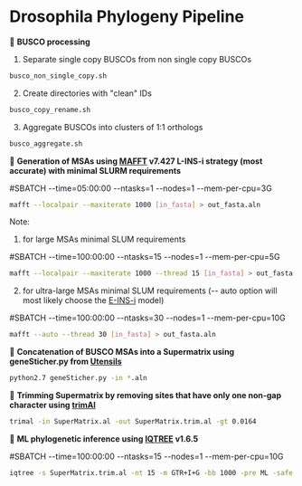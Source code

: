 # Drosophila Phylogeny Pipeline 

:red_circle: **BUSCO processing**
1) Separate single copy BUSCOs from non single copy BUSCOs    
```bash
busco_non_single_copy.sh
```
2) Create directories with "clean" IDs     
```bash
busco_copy_rename.sh
```     
3) Aggregate BUSCOs into clusters of 1:1 orthologs 
```bash
busco_aggregate.sh
```
:red_circle: **Generation of MSAs using [MAFFT](https://mafft.cbrc.jp/alignment/software/) v7.427 L-INS-i strategy (most accurate) with minimal SLURM requirements**

#SBATCH --time=05:00:00 --ntasks=1 --nodes=1 --mem-per-cpu=3G
```bash
mafft --localpair --maxiterate 1000 [in_fasta] > out_fasta.aln
```
Note: 
1) for large MSAs minimal SLUM requirements 

#SBATCH --time=100:00:00 --ntasks=15 --nodes=1 --mem-per-cpu=5G
```bash
mafft --localpair --maxiterate 1000 --thread 15 [in_fasta] > out_fasta.aln
```
2) for ultra-large MSAs minimal SLUM requirements (-- auto option will most likely choose the [E-INS-i](https://mafft.cbrc.jp/alignment/software/manual/manual.html) model)

#SBATCH --time=100:00:00 --ntasks=30 --nodes=1 --mem-per-cpu=10G
```bash
mafft --auto --thread 30 [in_fasta] > out_fasta.aln
```
:red_circle: **Concatenation of BUSCO MSAs into a Supermatrix using geneSticher.py from [Utensils](https://github.com/ballesterus/Utensils)**  
```bash
python2.7 geneSticher.py -in *.aln
```

:red_circle: **Trimming Supermatrix by removing sites that have only one non-gap character using [trimAl](http://trimal.cgenomics.org/introduction)**
```bash
trimal -in SuperMatrix.al -out SuperMatrix.trim.al -gt 0.0164
```
:red_circle: **ML phylogenetic inference using [IQTREE](http://www.iqtree.org/) v1.6.5**

#SBATCH --time=100:00:00 --ntasks=15 --nodes=1 --mem-per-cpu=10G
```bash
iqtree -s SuperMatrix.trim.al -nt 15 -m GTR+I+G -bb 1000 -pre ML -safe -bb 1000 -alrt 1000 -abayes
```
